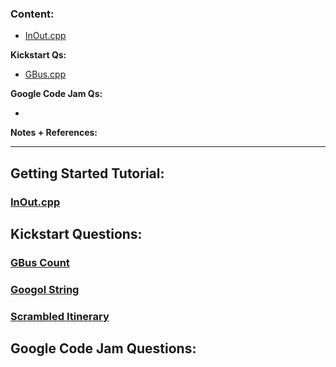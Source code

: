 ### Content:
- [InOut.cpp]()  

**Kickstart Qs:**  
- [GBus.cpp]()  

**Google Code Jam Qs:**  
- []()

**Notes + References:**


-----
## Getting Started Tutorial:

### [InOut.cpp](https://github.com/Bubblemelon/C-Shells/tree/master/Code%20Jam%20Practice/InOut)  

## Kickstart Questions:

### [GBus Count](https://github.com/Bubblemelon/C-Shells/tree/master/Code%20Jam%20Practice/Gbus%20Count)  

### [Googol String](https://github.com/Bubblemelon/C-Shells/tree/master/Code%20Jam%20Practice/Googol%20String)  

### [Scrambled Itinerary](https://github.com/Bubblemelon/C-Shells/tree/master/Code%20Jam%20Practice/Scrambled%20Itinerary)

## Google Code Jam Questions:
